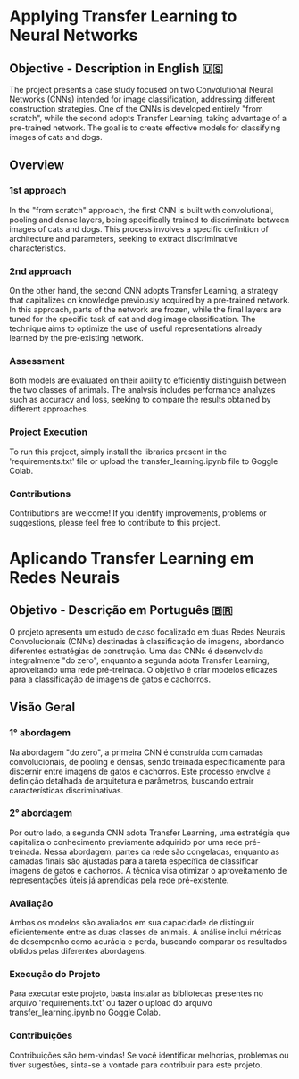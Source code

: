 # Applying Transfer Learning to Neural Networks

## Objective - Description in English 🇺🇸
The project presents a case study focused on two Convolutional Neural Networks (CNNs) intended for image classification, addressing different construction strategies. One of the CNNs is developed entirely "from scratch", while the second adopts Transfer Learning, taking advantage of a pre-trained network. The goal is to create effective models for classifying images of cats and dogs.

## Overview
### 1st approach

In the "from scratch" approach, the first CNN is built with convolutional, pooling and dense layers, being specifically trained to discriminate between images of cats and dogs. This process involves a specific definition of architecture and parameters, seeking to extract discriminative characteristics.

### 2nd approach
On the other hand, the second CNN adopts Transfer Learning, a strategy that capitalizes on knowledge previously acquired by a pre-trained network. In this approach, parts of the network are frozen, while the final layers are tuned for the specific task of cat and dog image classification. The technique aims to optimize the use of useful representations already learned by the pre-existing network.

### Assessment
Both models are evaluated on their ability to efficiently distinguish between the two classes of animals. The analysis includes performance analyzes such as accuracy and loss, seeking to compare the results obtained by different approaches.

### Project Execution
To run this project, simply install the libraries present in the 'requirements.txt' file or upload the transfer_learning.ipynb file to Goggle Colab.

### Contributions
Contributions are welcome! If you identify improvements, problems or suggestions, please feel free to contribute to this project.

# Aplicando Transfer Learning em Redes Neurais
## Objetivo - Descrição em Português 🇧🇷
O projeto apresenta um estudo de caso focalizado em duas Redes Neurais Convolucionais (CNNs) destinadas à classificação de imagens, abordando diferentes estratégias de construção. Uma das CNNs é desenvolvida integralmente "do zero", enquanto a segunda adota Transfer Learning, aproveitando uma rede pré-treinada. O objetivo é criar modelos eficazes para a classificação de imagens de gatos e cachorros.

## Visão Geral
### 1° abordagem 

Na abordagem "do zero", a primeira CNN é construída com camadas convolucionais, de pooling e densas, sendo treinada especificamente para discernir entre imagens de gatos e cachorros. Este processo envolve a definição detalhada de arquitetura e parâmetros, buscando extrair características discriminativas.

### 2° abordagem
Por outro lado, a segunda CNN adota Transfer Learning, uma estratégia que capitaliza o conhecimento previamente adquirido por uma rede pré-treinada. Nessa abordagem, partes da rede são congeladas, enquanto as camadas finais são ajustadas para a tarefa específica de classificar imagens de gatos e cachorros. A técnica visa otimizar o aproveitamento de representações úteis já aprendidas pela rede pré-existente.

### Avaliação
Ambos os modelos são avaliados em sua capacidade de distinguir eficientemente entre as duas classes de animais. A análise inclui métricas de desempenho como acurácia e perda, buscando comparar os resultados obtidos pelas diferentes abordagens.

### Execução do Projeto
Para executar este projeto, basta instalar as bibliotecas presentes no arquivo 'requirements.txt' ou fazer o upload do arquivo transfer_learning.ipynb no Goggle Colab.

### Contribuições
Contribuições são bem-vindas! Se você identificar melhorias, problemas ou tiver sugestões, sinta-se à vontade para contribuir para este projeto.
